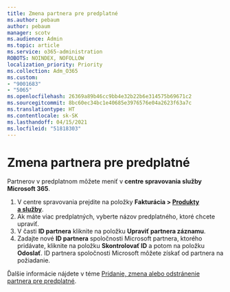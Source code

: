 ```yaml
---
title: Zmena partnera pre predplatné
ms.author: pebaum
author: pebaum
manager: scotv
ms.audience: Admin
ms.topic: article
ms.service: o365-administration
ROBOTS: NOINDEX, NOFOLLOW
localization_priority: Priority
ms.collection: Adm_O365
ms.custom:
- "9001683"
- "5065"
ms.openlocfilehash: 26369a89b46cc9bb4e32b22b6e314575b69671c2
ms.sourcegitcommit: 8bc60ec34bc1e40685e3976576e04a2623f63a7c
ms.translationtype: HT
ms.contentlocale: sk-SK
ms.lasthandoff: 04/15/2021
ms.locfileid: "51818303"
---
```

# <a name="change-the-partner-for-a-subscription"></a>Zmena partnera pre predplatné

Partnerov v predplatnom môžete meniť v **centre spravovania služby Microsoft 365**.

1. V centre spravovania prejdite na položky **Fakturácia > [Produkty a služby](https://go.microsoft.com/fwlink/p/?linkid=842054)**. 
2. Ak máte viac predplatných, vyberte názov predplatného, ktoré chcete upraviť. 
3. V časti **ID partnera** kliknite na položku **Upraviť partnera záznamu**.
4. Zadajte nové **ID partnera** spoločnosti Microsoft partnera, ktorého pridávate, kliknite na položku **Skontrolovať ID** a potom na položku **Odoslať**. ID partnera spoločnosti Microsoft môžete získať od partnera na požiadanie.

Ďalšie informácie nájdete v téme [Pridanie, zmena alebo odstránenie partnera pre predplatné](https://docs.microsoft.com/microsoft-365/admin/misc/add-partner). 
